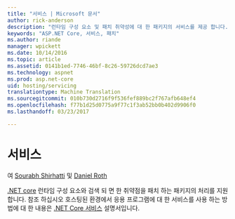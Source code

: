 ```yaml
---
title: "서비스 | Microsoft 문서"
author: rick-anderson
description: "런타임 구성 요소 및 패치 취약성에 대 한 패키지의 서비스를 제공 합니다."
keywords: "ASP.NET Core, 서비스, 패치"
ms.author: riande
manager: wpickett
ms.date: 10/14/2016
ms.topic: article
ms.assetid: 0141b1ed-7746-46bf-8c26-59726dcd7ae3
ms.technology: aspnet
ms.prod: asp.net-core
uid: hosting/servicing
translationtype: Machine Translation
ms.sourcegitcommit: 010b730d2716f9f536fef889bc2f767afb648ef4
ms.openlocfilehash: f77b1d25d0775a9f77c1f3ab52bb0b402d9906f0
ms.lasthandoff: 03/23/2017

---
```

# <a name="servicing"></a>서비스

여 [Sourabh Shirhatti](https://twitter.com/sshirhatti) 및 [Daniel Roth](https://github.com/danroth27)

[.NET core](https://microsoft.com/net/core) 런타임 구성 요소와 검색 되 면 한 취약점을 패치 하는 패키지의 처리를 지원 합니다. 참조 하십시오 호스팅된 환경에서 응용 프로그램에 대 한 서비스를 사용 하는 방법에 대 한 내용은 [.NET Core 서비스](https://docs.microsoft.com/dotnet/articles/core/versions/servicing) 설명서입니다.

